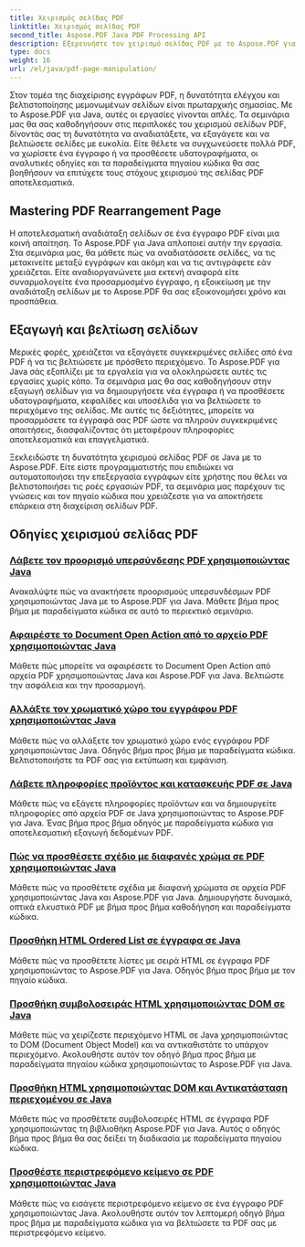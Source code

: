 ```yaml
---
title: Χειρισμός σελίδας PDF
linktitle: Χειρισμός σελίδας PDF
second_title: Aspose.PDF Java PDF Processing API
description: Εξερευνήστε τον χειρισμό σελίδας PDF με το Aspose.PDF για Java. Μάθετε να αναδιατάσσετε, να εξάγετε και να βελτιώνετε τις σελίδες PDF χωρίς κόπο.
type: docs
weight: 16
url: /el/java/pdf-page-manipulation/
---
```


Στον τομέα της διαχείρισης εγγράφων PDF, η δυνατότητα ελέγχου και βελτιστοποίησης μεμονωμένων σελίδων είναι πρωταρχικής σημασίας. Με το Aspose.PDF για Java, αυτές οι εργασίες γίνονται απλές. Τα σεμινάρια μας θα σας καθοδηγήσουν στις περιπλοκές του χειρισμού σελίδων PDF, δίνοντάς σας τη δυνατότητα να αναδιατάξετε, να εξαγάγετε και να βελτιώσετε σελίδες με ευκολία. Είτε θέλετε να συγχωνεύσετε πολλά PDF, να χωρίσετε ένα έγγραφο ή να προσθέσετε υδατογραφήματα, οι αναλυτικές οδηγίες και τα παραδείγματα πηγαίου κώδικα θα σας βοηθήσουν να επιτύχετε τους στόχους χειρισμού της σελίδας PDF αποτελεσματικά.

## Mastering PDF Rearrangement Page

Η αποτελεσματική αναδιάταξη σελίδων σε ένα έγγραφο PDF είναι μια κοινή απαίτηση. Το Aspose.PDF για Java απλοποιεί αυτήν την εργασία. Στα σεμινάρια μας, θα μάθετε πώς να αναδιατάσσετε σελίδες, να τις μετακινείτε μεταξύ εγγράφων και ακόμη και να τις αντιγράφετε εάν χρειάζεται. Είτε αναδιοργανώνετε μια εκτενή αναφορά είτε συναρμολογείτε ένα προσαρμοσμένο έγγραφο, η εξοικείωση με την αναδιάταξη σελίδων με το Aspose.PDF θα σας εξοικονομήσει χρόνο και προσπάθεια.

## Εξαγωγή και βελτίωση σελίδων

Μερικές φορές, χρειάζεται να εξαγάγετε συγκεκριμένες σελίδες από ένα PDF ή να τις βελτιώσετε με πρόσθετο περιεχόμενο. Το Aspose.PDF για Java σάς εξοπλίζει με τα εργαλεία για να ολοκληρώσετε αυτές τις εργασίες χωρίς κόπο. Τα σεμινάρια μας θα σας καθοδηγήσουν στην εξαγωγή σελίδων για να δημιουργήσετε νέα έγγραφα ή να προσθέσετε υδατογραφήματα, κεφαλίδες και υποσέλιδα για να βελτιώσετε το περιεχόμενο της σελίδας. Με αυτές τις δεξιότητες, μπορείτε να προσαρμόσετε τα έγγραφά σας PDF ώστε να πληρούν συγκεκριμένες απαιτήσεις, διασφαλίζοντας ότι μεταφέρουν πληροφορίες αποτελεσματικά και επαγγελματικά.

Ξεκλειδώστε τη δυνατότητα χειρισμού σελίδας PDF σε Java με το Aspose.PDF. Είτε είστε προγραμματιστής που επιδιώκει να αυτοματοποιήσει την επεξεργασία εγγράφων είτε χρήστης που θέλει να βελτιστοποιήσει τις ροές εργασιών PDF, τα σεμινάρια μας παρέχουν τις γνώσεις και τον πηγαίο κώδικα που χρειάζεστε για να αποκτήσετε επάρκεια στη διαχείριση σελίδων PDF.

## Οδηγίες χειρισμού σελίδας PDF
### [Λάβετε τον προορισμό υπερσύνδεσης PDF χρησιμοποιώντας Java](./get-pdf-hyperlink-destination-using-java/)
Ανακαλύψτε πώς να ανακτήσετε προορισμούς υπερσυνδέσμων PDF χρησιμοποιώντας Java με το Aspose.PDF για Java. Μάθετε βήμα προς βήμα με παραδείγματα κώδικα σε αυτό το περιεκτικό σεμινάριο.
### [Αφαιρέστε το Document Open Action από το αρχείο PDF χρησιμοποιώντας Java](./remove-document-open-action-from-pdf-file-using-java/)
Μάθετε πώς μπορείτε να αφαιρέσετε το Document Open Action από αρχεία PDF χρησιμοποιώντας Java και Aspose.PDF για Java. Βελτιώστε την ασφάλεια και την προσαρμογή.
### [Αλλάξτε τον χρωματικό χώρο του εγγράφου PDF χρησιμοποιώντας Java](./change-color-space-of-pdf-document-using-java/)
Μάθετε πώς να αλλάξετε τον χρωματικό χώρο ενός εγγράφου PDF χρησιμοποιώντας Java. Οδηγός βήμα προς βήμα με παραδείγματα κώδικα. Βελτιστοποιήστε τα PDF σας για εκτύπωση και εμφάνιση.
### [Λάβετε πληροφορίες προϊόντος και κατασκευής PDF σε Java](./get-product-and-build-information-of-pdf-in-java/)
Μάθετε πώς να εξάγετε πληροφορίες προϊόντων και να δημιουργείτε πληροφορίες από αρχεία PDF σε Java χρησιμοποιώντας το Aspose.PDF για Java. Ένας βήμα προς βήμα οδηγός με παραδείγματα κώδικα για αποτελεσματική εξαγωγή δεδομένων PDF.
### [Πώς να προσθέσετε σχέδιο με διαφανές χρώμα σε PDF χρησιμοποιώντας Java](./how-to-add-drawing-with-transparent-color-in-pdf-using-java/)
Μάθετε πώς να προσθέτετε σχέδια με διαφανή χρώματα σε αρχεία PDF χρησιμοποιώντας Java και Aspose.PDF για Java. Δημιουργήστε δυναμικά, οπτικά ελκυστικά PDF με βήμα προς βήμα καθοδήγηση και παραδείγματα κώδικα.
### [Προσθήκη HTML Ordered List σε έγγραφα σε Java](./add-html-ordered-list-into-documents-in-java/)
Μάθετε πώς να προσθέτετε λίστες με σειρά HTML σε έγγραφα PDF χρησιμοποιώντας το Aspose.PDF για Java. Οδηγός βήμα προς βήμα με τον πηγαίο κώδικα.
### [Προσθήκη συμβολοσειράς HTML χρησιμοποιώντας DOM σε Java](./add-html-string-using-dom-in-java/)
Μάθετε πώς να χειρίζεστε περιεχόμενο HTML σε Java χρησιμοποιώντας το DOM (Document Object Model) και να αντικαθιστάτε το υπάρχον περιεχόμενο. Ακολουθήστε αυτόν τον οδηγό βήμα προς βήμα με παραδείγματα πηγαίου κώδικα χρησιμοποιώντας το Aspose.PDF για Java.
### [Προσθήκη HTML χρησιμοποιώντας DOM και Αντικατάσταση περιεχομένου σε Java](./add-html-using-dom-and-overwrite-content-in-java/)
Μάθετε πώς να προσθέτετε συμβολοσειρές HTML σε έγγραφα PDF χρησιμοποιώντας τη βιβλιοθήκη Aspose.PDF για Java. Αυτός ο οδηγός βήμα προς βήμα θα σας δείξει τη διαδικασία με παραδείγματα πηγαίου κώδικα.
### [Προσθέστε περιστρεφόμενο κείμενο σε PDF χρησιμοποιώντας Java](./add-rotated-text-in-pdf-using-java/)
Μάθετε πώς να εισάγετε περιστρεφόμενο κείμενο σε ένα έγγραφο PDF χρησιμοποιώντας Java. Ακολουθήστε αυτόν τον λεπτομερή οδηγό βήμα προς βήμα με παραδείγματα κώδικα για να βελτιώσετε τα PDF σας με περιστρεφόμενο κείμενο.
